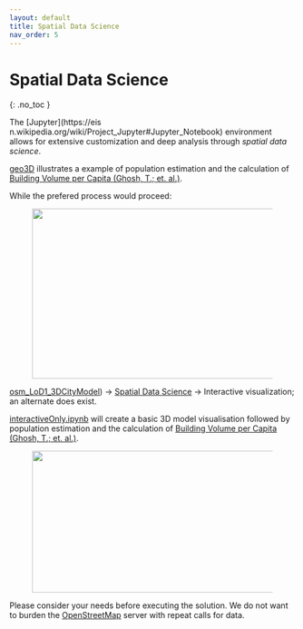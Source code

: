 ```yaml
---
layout: default
title: Spatial Data Science
nav_order: 5
---
```


# Spatial Data Science
{: .no_toc }

The [Jupyter](https://eis n.wikipedia.org/wiki/Project_Jupyter#Jupyter_Notebook) environment allows for extensive customization and deep analysis through *spatial data science*.

[geo3D](https://github.com/AdrianKriger/geo3D/tree/main) illustrates a example of population estimation and the calculation of [Building Volume per Capita (Ghosh, T.; et. al.)](https://www.frontiersin.org/articles/10.3389/frsc.2020.00037/full).

While the prefered process would proceed: 

<figure><center>
  <img src="{{site.baseurl | prepend: site.url}}/img/flow1.png" style="width: 800px; height: 300px; border: 0px">
</center></figure> 

[osm_LoD1_3DCityModel](https://github.com/AdrianKriger/geo3D/blob/main/osm_LoD1_3DCityModel-walkthrough.ipynb)) -> [Spatial Data Science](https://github.com/AdrianKriger/geo3D/blob/main/CityJSONspatialDataScience.ipynb) -> Interactive visualization; an alternate does exist. 

[interactiveOnly.ipynb](https://github.com/AdrianKriger/geo3D/blob/main/interactiveOnly.ipynb) will create a basic 3D model visualisation followed by population estimation and the calculation of [Building Volume per Capita (Ghosh, T.; et. al.)](https://www.frontiersin.org/articles/10.3389/frsc.2020.00037/full).

<figure><center>
  <img src="{{site.baseurl | prepend: site.url}}/img/flow2.png" style="width: 500px; height: 250px; border: 0px">
</center></figure> 

Please consider your needs before executing the solution. We do not want to burden the [OpenStreetMap](https://www.openstreetmap.org/#map=5/-28.676/24.677) server with repeat calls for data. 
